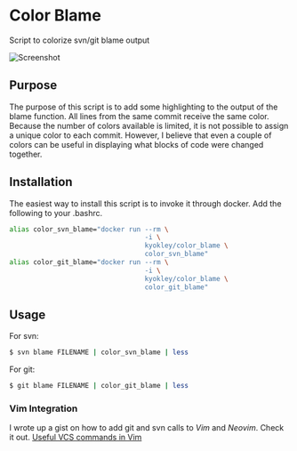 # Color Blame
Script to colorize svn/git blame output

![Screenshot](/../screenshots/blame.jpg?raw=true)

## Purpose
The purpose of this script is to add some highlighting to the output of the blame function. All lines from the same commit receive the same color. Because the number of colors available is limited, it is not possible to assign a unique color to each commit. However, I believe that even a couple of colors can be useful in displaying what blocks of code were changed together.

## Installation
The easiest way to install this script is to invoke it through docker. Add the following to your .bashrc.

```bash
alias color_svn_blame="docker run --rm \
                                  -i \
                                  kyokley/color_blame \
                                  color_svn_blame"
alias color_git_blame="docker run --rm \
                                  -i \
                                  kyokley/color_blame \
                                  color_git_blame"
```

## Usage
For svn:
```bash
$ svn blame FILENAME | color_svn_blame | less
```

For git:
```bash
$ git blame FILENAME | color_git_blame | less
```

### Vim Integration
I wrote up a gist on how to add git and svn calls to *Vim* and *Neovim*. Check it out.
[Useful VCS commands in Vim](https://gist.github.com/kyokley/c10ff97148a6533116ac714ad6fb5ac2)
